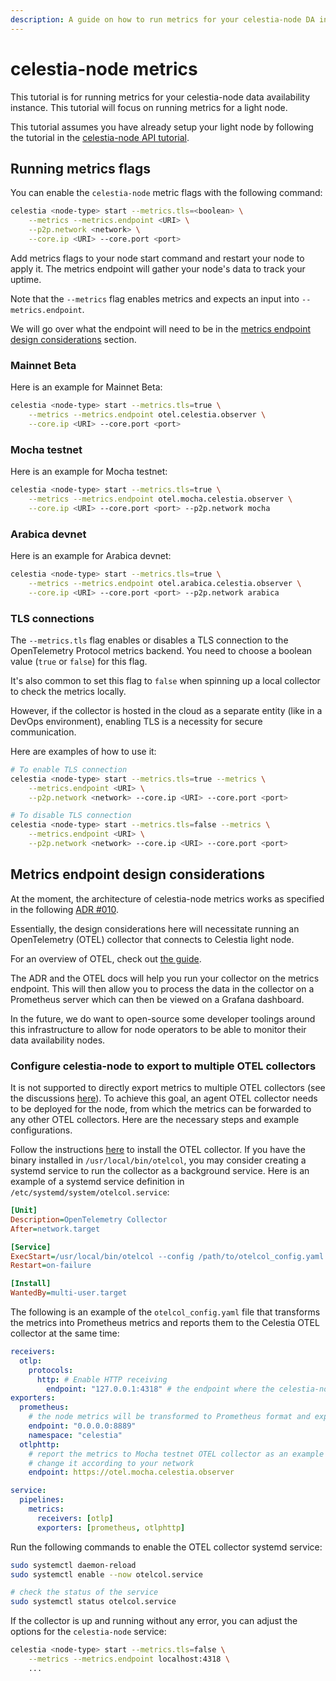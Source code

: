 ```yaml
---
description: A guide on how to run metrics for your celestia-node DA instance.
---
```


# celestia-node metrics

This tutorial is for running metrics for your celestia-node data
availability instance. This tutorial will focus on running metrics for a light node.

This tutorial assumes you have already setup your light node
by following the tutorial in the
[celestia-node API tutorial](/tutorials/node-tutorial.md).

## Running metrics flags

You can enable the `celestia-node` metric flags with the following
command:

```sh
celestia <node-type> start --metrics.tls=<boolean> \
    --metrics --metrics.endpoint <URI> \
    --p2p.network <network> \
    --core.ip <URI> --core.port <port>
```

Add metrics flags to your node start command and restart your node to apply it.
The metrics endpoint will gather your node's data to track your uptime.

Note that the `--metrics` flag enables metrics and expects
an input into `--metrics.endpoint`.

We will go over what the endpoint will need to be in the
[metrics endpoint design considerations](#metrics-endpoint-design-considerations)
section.

### Mainnet Beta

Here is an example for Mainnet Beta:

```sh
celestia <node-type> start --metrics.tls=true \
    --metrics --metrics.endpoint otel.celestia.observer \
    --core.ip <URI> --core.port <port>
```

### Mocha testnet

Here is an example for Mocha testnet:

```sh
celestia <node-type> start --metrics.tls=true \
    --metrics --metrics.endpoint otel.mocha.celestia.observer \
    --core.ip <URI> --core.port <port> --p2p.network mocha
```

### Arabica devnet

Here is an example for Arabica devnet:

```sh
celestia <node-type> start --metrics.tls=true \
    --metrics --metrics.endpoint otel.arabica.celestia.observer \
    --core.ip <URI> --core.port <port> --p2p.network arabica
```

### TLS connections

The `--metrics.tls` flag enables or disables a TLS connection to the
OpenTelemetry Protocol metrics backend. You need to choose a boolean
value (`true` or `false`) for this flag.

It's also common to set this flag to `false` when spinning up a local
collector
to check the metrics locally.

However, if the collector is hosted in the cloud as a separate entity
(like in a DevOps environment), enabling TLS is a necessity for secure
communication.

Here are examples of how to use it:

```bash
# To enable TLS connection
celestia <node-type> start --metrics.tls=true --metrics \
    --metrics.endpoint <URI> \
    --p2p.network <network> --core.ip <URI> --core.port <port>

# To disable TLS connection
celestia <node-type> start --metrics.tls=false --metrics \
    --metrics.endpoint <URI> \
    --p2p.network <network> --core.ip <URI> --core.port <port>
```

## Metrics endpoint design considerations

At the moment, the architecture of celestia-node metrics
works as specified in the following [ADR #010](https://github.com/celestiaorg/celestia-node/blob/main/docs/adr/adr-010-incentivized-testnet-monitoring.md).

Essentially, the design considerations here will necessitate
running an OpenTelemetry (OTEL) collector that connects to Celestia
light node.

For an overview of OTEL, check out [the guide](https://opentelemetry.io/docs/collector).

The ADR and the OTEL docs will help you run your collector on the metrics endpoint.
This will then allow you to process the data in the collector on a
Prometheus server which can then be viewed on a Grafana dashboard.

In the future, we do want to open-source some developer toolings around
this infrastructure to allow for node operators to be able to monitor
their data availability nodes.

### Configure celestia-node to export to multiple OTEL collectors

It is not supported to directly export metrics to multiple OTEL collectors (see the discussions [here](https://github.com/open-telemetry/opentelemetry-go/issues/3055)). To achieve this goal, an agent OTEL collector needs to be deployed for the node, from which the metrics can be forwarded to any other OTEL collectors. Here are the necessary steps and example configurations.

Follow the instructions [here](https://opentelemetry.io/docs/collector/installation/) to install the OTEL collector. If you have the binary installed in `/usr/local/bin/otelcol`, you may consider creating a systemd service to run the collector as a background service. Here is an example of a systemd service definition in `/etc/systemd/system/otelcol.service`:

```ini
[Unit]
Description=OpenTelemetry Collector
After=network.target

[Service]
ExecStart=/usr/local/bin/otelcol --config /path/to/otelcol_config.yaml
Restart=on-failure

[Install]
WantedBy=multi-user.target
```

The following is an example of the `otelcol_config.yaml` file that transforms the metrics into Prometheus metrics and reports them to the Celestia OTEL collector at the same time:

```yaml
receivers:
  otlp:
    protocols:
      http: # Enable HTTP receiving
        endpoint: "127.0.0.1:4318" # the endpoint where the celestia-node will send metrics (the default value of --metrics.endpoint for celestia when --metrics is specified)
exporters:
  prometheus:
    # the node metrics will be transformed to Prometheus format and exposed on the following endpoint
    endpoint: "0.0.0.0:8889"
    namespace: "celestia"
  otlphttp:
    # report the metrics to Mocha testnet OTEL collector as an example
    # change it according to your network
    endpoint: https://otel.mocha.celestia.observer

service:
  pipelines:
    metrics:
      receivers: [otlp]
      exporters: [prometheus, otlphttp]
```

Run the following commands to enable the OTEL collector systemd service:

```bash
sudo systemctl daemon-reload
sudo systemctl enable --now otelcol.service

# check the status of the service
sudo systemctl status otelcol.service
```

If the collector is up and running without any error, you can adjust the options for the `celestia-node` service:

```sh
celestia <node-type> start --metrics.tls=false \
    --metrics --metrics.endpoint localhost:4318 \
    ...
```

